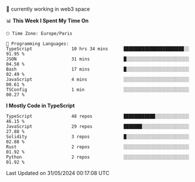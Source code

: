 🔭 currently working in web3 space

<!--START_SECTION:waka-->
📊 **This Week I Spent My Time On** 

```text
🕑︎ Time Zone: Europe/Paris

💬 Programming Languages: 
TypeScript               10 hrs 34 mins      ███████████████████████░░   91.95 % 
JSON                     31 mins             █░░░░░░░░░░░░░░░░░░░░░░░░   04.58 % 
Bash                     17 mins             █░░░░░░░░░░░░░░░░░░░░░░░░   02.49 % 
JavaScript               4 mins              ░░░░░░░░░░░░░░░░░░░░░░░░░   00.61 % 
TSConfig                 1 min               ░░░░░░░░░░░░░░░░░░░░░░░░░   00.27 % 
```

**I Mostly Code in TypeScript** 

```text
TypeScript               48 repos            ████████████░░░░░░░░░░░░░   46.15 % 
JavaScript               29 repos            ███████░░░░░░░░░░░░░░░░░░   27.88 % 
Solidity                 3 repos             █░░░░░░░░░░░░░░░░░░░░░░░░   02.88 % 
Rust                     2 repos             ░░░░░░░░░░░░░░░░░░░░░░░░░   01.92 % 
Python                   2 repos             ░░░░░░░░░░░░░░░░░░░░░░░░░   01.92 % 
```




 Last Updated on 31/05/2024 00:17:08 UTC
<!--END_SECTION:waka-->
